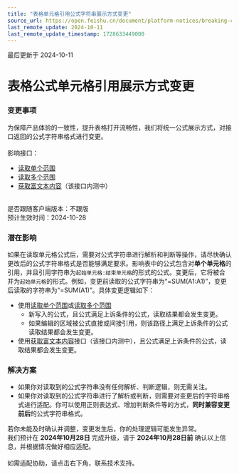```yaml
---
title: "表格单元格引用公式字符串展示方式变更"
source_url: https://open.feishu.cn/document/platform-notices/breaking-change/display-method-of-cell-reference-formula-string
last_remote_update: 2024-10-11
last_remote_update_timestamp: 1728633449000
---
```

最后更新于 2024-10-11

# 表格公式单元格引用展示方式变更
### 变更事项
为保障产品体验的一致性，提升表格打开流畅性，我们将统一公式展示方式，对接口返回的公式字符串格式进行变更。<br> <br> 
影响接口：
- [读取单个范围](https://open.feishu.cn/document/ukTMukTMukTM/ugTMzUjL4EzM14COxMTN)
- [读取多个范围](https://open.feishu.cn/document/ukTMukTMukTM/ukTMzUjL5EzM14SOxMTN)
- [获取富文本内容](https://open.feishu.cn/document/ukTMukTMukTM/uUDN04SN0QjL1QDN/sheets-v3/spreadsheet-sheet-value/batch_get)（该接口内测中） <br> <br> 

是否跟随客户端版本：不跟版<br> 
预计生效时间：2024-10-28<br> 

### 潜在影响
如果在读取单元格公式后，需要对公式字符串进行解析和判断等操作，请尽快确认更改后的公式字符串格式是否能够满足要求。影响表中的公式包含对**单个单元格**的引用，并且引用字符串为`起始单元格:结束单元格`的形式的公式。变更后，它将被合并为`起始单元格`的形式。例如，变更前读取的公式字符串为“=SUM(A1:A1)”，变更后读取的字符串为“=SUM(A1)”。具体变更逻辑如下：
- 使用[读取单个范围](https://open.feishu.cn/document/ukTMukTMukTM/ugTMzUjL4EzM14COxMTN)或[读取多个范围](https://open.feishu.cn/document/ukTMukTMukTM/ukTMzUjL5EzM14SOxMTN)
    - 新写入的公式，且公式满足上诉条件的公式，读取结果都会发生变更。
    - 如果编辑的区域被公式直接或间接引用，则该路径上满足上诉条件的公式读取结果都会发生变更。
- 使用[获取富文本内容](https://open.feishu.cn/document/ukTMukTMukTM/uUDN04SN0QjL1QDN/sheets-v3/spreadsheet-sheet-value/batch_get)接口（该接口内测中），且公式满足上诉条件的公式，读取结果都会发生变更。

### 解决方案
- 如果你对读取到的公式字符串没有任何解析、判断逻辑，则无需关注。
- 如果你对读取到的公式字符串进行了解析或判断，则需要对变更后的字符串格式进行适配。你可以使用正则表达式、增加判断条件等的方式，**同时兼容变更前后**的公式字符串格式。<br>

若你未能及时确认并调整，变更发生后，你的处理逻辑可能发生异常。<br>
我们预计在 **2024年10月28日** 完成升级，请于 **2024年10月28日前** 确认以上信息，并根据情况做好相应适配。<br>
<br> 如需适配协助，请点击右下角，联系技术支持。
